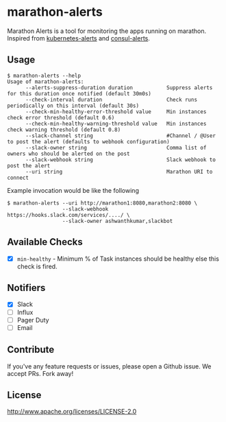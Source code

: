 # marathon-alerts

Marathon Alerts is a tool for monitoring the apps running on marathon. Inspired from [kubernetes-alerts](https://github.com/AcalephStorage/kubernetes-alerts) and [consul-alerts](https://github.com/AcalephStorage/consul-alerts).

## Usage
```
$ marathon-alerts --help
Usage of marathon-alerts:
      --alerts-suppress-duration duration           Suppress alerts for this duration once notified (default 30m0s)
      --check-interval duration                     Check runs periodically on this interval (default 30s)
      --check-min-healthy-error-threshold value     Min instances check error threshold (default 0.6)
      --check-min-healthy-warning-threshold value   Min instances check warning threshold (default 0.8)
      --slack-channel string                        #Channel / @User to post the alert (defaults to webhook configuration)
      --slack-owner string                          Comma list of owners who should be alerted on the post
      --slack-webhook string                        Slack webhook to post the alert
      --uri string                                  Marathon URI to connect
```

Example invocation would be like the following
```
$ marathon-alerts --uri http://marathon1:8080,marathon2:8080 \
                  --slack-webhook https://hooks.slack.com/services/..../ \
                  --slack-owner ashwanthkumar,slackbot
```

## Available Checks
- [x] `min-healthy` - Minimum % of Task instances should be healthy else this check is fired.

## Notifiers
- [x] Slack
- [ ] Influx
- [ ] Pager Duty
- [ ] Email

## Contribute
If you've any feature requests or issues, please open a Github issue. We accept PRs. Fork away!

## License
http://www.apache.org/licenses/LICENSE-2.0
